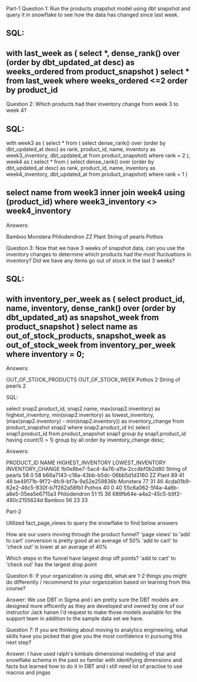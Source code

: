 Part-1
Question 1: Run the products snapshot model using dbt snapshot and query it in snowflake to see how the data has changed since last week. 

SQL:
-----------------------------------------------------
with last_week as (
select *, dense_rank() over (order by dbt_updated_at desc) as weeks_ordered
from product_snapshot
)
select * from last_week 
where weeks_ordered <=2
order by product_id
-------------------------------------------------------
Question 2: Which products had their inventory change from week 3 to week 4? 

SQL:
-------------------------------------------------------
with week3 as (
select * from (
select dense_rank() over (order by dbt_updated_at desc) as rank, product_id, name, inventory as week3_inventory, dbt_updated_at from product_snapshot)
where rank = 2
),
week4 as (
select * from (
select dense_rank() over (order by dbt_updated_at desc) as rank, product_id, name, inventory as week4_inventory, dbt_updated_at from product_snapshot)
where rank = 1
)

select name from week3 inner join week4 using (product_id)
where week3_inventory <> week4_inventory
--------------------------------------------------------
Answers:

Bamboo 
Monstera 
Philodendron 
ZZ Plant 
String of pearls 
Pothos 

Question 3: Now that we have 3 weeks of snapshot data, can you use the inventory changes to determine which products had the most fluctuations in inventory? Did we have any items go out of stock in the last 3 weeks? 

SQL: 
----------------------------------------------------------
with inventory_per_week as (
select product_id, name, inventory, dense_rank() over (order by dbt_updated_at) as snapshot_week 
from product_snapshot
)
 select name as out_of_stock_products, snapshot_week as out_of_stock_week from inventory_per_week 
 where inventory = 0;
-----------------------------------------------------------
 Answers:

OUT_OF_STOCK_PRODUCTS	                        OUT_OF_STOCK_WEEK
Pothos	                                         2
String of pearls	                             2

SQL:

select snap2.product_id, snap2.name, max(snap2.inventory) as highest_inventory, min(snap2.inventory) as lowest_inventory, (max(snap2.inventory) - min(snap2.inventory)) as inventory_change from product_snapshot snap2
where  snap2.product_id in(
select snap1.product_id from product_snapshot snap1
group by snap1.product_id 
having count(1) > 1)
group by all
order by  inventory_change desc;

Answers:

PRODUCT_ID	                            NAME	            HIGHEST_INVENTORY	LOWEST_INVENTORY	INVENTORY_CHANGE
fb0e8be7-5ac4-4a76-a1fa-2cc4bf0b2d80	String of pearls	58	                0	                58
b66a7143-c18a-43bb-b5dc-06bb5d1d3160	ZZ Plant	        89	                41	                48
be49171b-9f72-4fc9-bf7a-9a52e259836b	Monstera	        77	                31	                46
4cda01b9-62e2-46c5-830f-b7f262a58fb1	Pothos	            40	                0	                40
55c6a062-5f4a-4a8b-a8e5-05ea5e6715a3	Philodendron	    51	                15	                36
689fb64e-a4a2-45c5-b9f2-480c2155624d	Bamboo	            56	                23	                33

Part-2

Utilized fact_page_views to query the snowflake to find below answers

How are our users moving through the product funnel?
  'page views' to 'add to cart' conversion is pretty good at an average of 50%
  'add to cart' to 'check out' is lower at an average of 40%

Which steps in the funnel have largest drop off points?
  'add to cart' to 'check out' has the largest drop point


Question 6: If your organization is using dbt, what are 1-2 things you might do differently / recommend to your organization based on learning from this course?

Answer: We use DBT in Sigma and i am pretty sure the DBT models are designed more efficently as they are developed and owned by one of our instructor Jack hanan I'd request to make those models available for the support team in addition to the sample data set we have.

Question 7: If you are thinking about moving to analytics engineering, what skills have you picked that give you the most confidence in pursuing this next step?

Answer: I have used ralph's kimbals dimensional modeling of star and snowflake schema in the past so familar with identifying dimensions and facts but learned how to do it in DBT and i still need lot of practise to use macros and jingas
